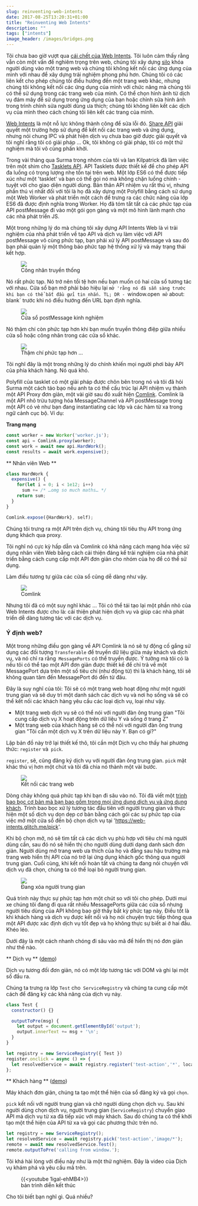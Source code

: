```yaml
---
slug: reinventing-web-intents
date: 2017-08-25T13:20:31+01:00
title: "Reinventing Web Intents"
description: ""
tags: ["intents"]
image_header: /images/bridges.png
---
```

Tôi chưa bao giờ vượt qua [cái chết của Web Intents](/what-happened-to-web-intents/). Tôi luôn cảm thấy rằng vẫn còn một vấn đề nghiêm trọng trên web, chúng tôi xây dựng [silo](/unintended-silos/) khóa người dùng vào một trang web và chúng tôi không kết nối các ứng dụng của mình với nhau để xây dựng trải nghiệm phong phú hơn. Chúng tôi có các liên kết cho phép chúng tôi điều hướng đến một trang web khác, nhưng chúng tôi không kết nối các ứng dụng của mình với chức năng mà chúng tôi có thể sử dụng trong các trang web của mình. Có thể chọn hình ảnh từ dịch vụ đám mây để sử dụng trong ứng dụng của bạn hoặc chỉnh sửa hình ảnh trong trình chỉnh sửa người dùng ưa thích; chúng tôi không liên kết các dịch vụ của mình theo cách chúng tôi liên kết các trang của mình.

[Web Intents](https://en.wikipedia.org/wiki/Web_Intents) là một nỗ lực không thành công để sửa lỗi đó. [Share API](/navigator.share/) giải quyết một trường hợp sử dụng để kết nối các trang web và ứng dụng, nhưng nói chung IPC và phát hiện dịch vụ chưa bao giờ được giải quyết và tôi nghĩ rằng tôi có giải pháp ... Ok, tôi không có giải pháp, tôi có một thử nghiệm mà tôi vô cùng phấn khởi.

Trong vài tháng qua Surma trong nhóm của tôi và Ian Kilpatrick đã làm việc trên một shim cho [Tasklets API](https://github.com/GoogleChromeLabs/tasklets). API Tasklets được thiết kế để cho phép API đa luồng có trọng lượng nhẹ tồn tại trên web. Một lớp ES6 có thể được tiếp xúc như một 'tasklet' và bạn có thể gọi nó mà không chặn luồng chính - tuyệt vời cho giao diện người dùng. Bản thân API nhiệm vụ rất thú vị, nhưng phần thú vị nhất đối với tôi là họ đã xây dựng một Polyfill bằng cách sử dụng một Web Worker và phát triển một cách để trưng ra các chức năng của lớp ES6 đã được định nghĩa trong Worker. Họ đã tóm tắt tất cả các phức tạp của API postMessage đi vào một gói gọn gàng và một mô hình lành mạnh cho các nhà phát triển JS.

Một trong những lý do mà chúng tôi xây dựng API Intents Web là vì trải nghiệm của nhà phát triển về tạo API và dịch vụ làm việc với API postMessage vô cùng phức tạp, bạn phải xử lý API postMessage và sau đó bạn phải quản lý một thông báo phức tạp hệ thống xử lý và máy trạng thái kết hợp.

<figure><img src="/images/worker-dx.png"><figcaption> Công nhân truyền thống </figcaption></figure>

Nó rất phức tạp. Nó trở nên tồi tệ hơn nếu bạn muốn có hai cửa sổ tương tác với nhau. Cửa sổ bạn mở phải báo hiệu lại `mở 'rằng nó đã sẵn sàng trước khi bạn có thể bắt đầu gửi tin nhắn. TL; DR - `window.open` mở` about: blank` trước khi nó điều hướng đến URL bạn định nghĩa.

<figure><img src="/images/window-dx.png"><figcaption> Cửa sổ postMessage kinh nghiệm </figcaption></figure>

Nó thậm chí còn phức tạp hơn khi bạn muốn truyền thông điệp giữa nhiều cửa sổ hoặc công nhân trong các cửa sổ khác.

<figure><img src="/images/complex-workers.png"><figcaption> Thậm chí phức tạp hơn ... </figcaption></figure>

Tôi nghĩ đây là một trong những lý do chính khiến mọi người phơi bày API của phía khách hàng. Nó quá khó.

Polyfill của tasklet có một giải pháp được chôn bên trong nó và tôi đã hỏi Surma một cách táo bạo nếu anh ta có thể cấu trúc lại API nhiệm vụ thành một API Proxy đơn giản, một vài giờ sau đó xuất hiện [Comlink](https://github.com/GoogleChromeLabs/comlink/). Comlink là một API nhỏ trừu tượng hóa MessageChannel và API postMessage trong một API có vẻ như bạn đang instantiating các lớp và các hàm từ xa trong ngữ cảnh cục bộ. Ví dụ:


**Trang mạng**


```javascript
const worker = new Worker('worker.js');
const api = Comlink.proxy(worker);
const work = await new api.HardWork();
const results = await work.expensive();
```



** Nhân viên Web **


```javascript
class HardWork {
  expensive() {
    for(let i = 0; i < 1e12; i++)
      sum += /* …omg so much maths… */
    return sum;
  }
}

Comlink.expose({HardWork}, self);
```


Chúng tôi trưng ra một API trên dịch vụ, chúng tôi tiêu thụ API trong ứng dụng khách qua proxy.

Tôi nghĩ nó cực kỳ hấp dẫn và Comlink có khả năng cách mạng hóa việc sử dụng nhân viên Web bằng cách cải thiện đáng kể trải nghiệm của nhà phát triển bằng cách cung cấp một API đơn giản cho nhóm của họ để có thể sử dụng.

Làm điều tương tự giữa các cửa sổ cũng dễ dàng như vậy.

<figure><img src="/images/comlink.png"><figcaption> Comlink </figcaption></figure>

Nhưng tôi đã có một suy nghĩ khác ... Tôi có thể tái tạo lại một phần nhỏ của Web Intents được cho là: cải thiện phát hiện dịch vụ và giúp các nhà phát triển dễ dàng tương tác với các dịch vụ.

### Ý định web?

Một trong những điều gọn gàng về API Comlink là nó sẽ tự động cố gắng sử dụng các đối tượng `Transferable` để truyền dữ liệu giữa máy khách và dịch vụ, và nó chỉ ra rằng` MessagePorts` có thể truyền được. Ý tưởng mà tôi có là nếu tôi có thể tạo một API đơn giản được thiết kế để chỉ trả về một MessagePort dựa trên một số tiêu chí (như động từ) thì là khách hàng, tôi sẽ không quan tâm đến MessagePort đó đến từ đâu.

Đây là suy nghĩ của tôi: Tôi sẽ có một trang web hoạt động như một người trung gian và sẽ duy trì một danh sách các dịch vụ và nơi họ sống và sẽ có thể kết nối các khách hàng yêu cầu các loại dịch vụ, loại như vậy.


* Một trang web dịch vụ sẽ có thể nói với người đàn ông trung gian "Tôi cung cấp dịch vụ X hoạt động trên dữ liệu Y và sống ở trang Z"
* Một trang web của khách hàng sẽ có thể nói với người đàn ông trung gian "Tôi cần một dịch vụ X trên dữ liệu này Y. Bạn có gì?"

Lập bản đồ này trở lại thiết kế thô, tôi cần một Dịch vụ cho thấy hai phương thức: `register` và` pick`.

`register`, sẽ, cũng đăng ký dịch vụ với người đàn ông trung gian. `pick` mặt khác thú vị hơn một chút và tôi đã chia nó thành một vài bước.

<figure><img src="/images/webintents-step-1.png"><figcaption> Kết nối các trang web </figcaption></figure>

Dòng chảy không quá phức tạp khi bạn đi sâu vào nó. Tôi đã viết một [trình bao bọc cơ bản mà bạn bao gồm trong mọi ứng dụng dịch vụ và ứng dụng khách](https://web-intents.glitch.me/scripts/service.js). Trình bao bọc xử lý tương tác đầu tiên với người trung gian và thực hiện một số dịch vụ dọn dẹp cơ bản bằng cách gói các sự phức tạp của việc mở một cửa sổ đến bộ chọn dịch vụ tại 'https://web-intents.glitch.me/pick'.

Khi bộ chọn mở, nó sẽ tìm tất cả các dịch vụ phù hợp với tiêu chí mà người dùng cần, sau đó nó sẽ hiển thị cho người dùng dưới dạng danh sách đơn giản. Người dùng mở trang web ưa thích của họ và đằng sau hậu trường mà trang web hiển thị API của nó trở lại ứng dụng khách gốc thông qua người trung gian. Cuối cùng, khi kết nối hoàn tất và chúng ta đang nói chuyện với dịch vụ đã chọn, chúng ta có thể loại bỏ người trung gian.

<figure><img src="/images/webintents-step-2.png"><figcaption> Đang xóa người trung gian </figcaption></figure>

Quá trình này thực sự phức tạp hơn một chút so với tôi cho phép. Dưới mui xe chúng tôi đang đi qua rất nhiều MessagePorts giữa các cửa sổ nhưng người tiêu dùng của API không bao giờ thấy bất kỳ phức tạp này. Điều tốt là khi khách hàng và dịch vụ được kết nối và họ nói chuyện trực tiếp thông qua một API được xác định dịch vụ tốt đẹp và họ không thực sự biết ai ở hai đầu. Khéo léo.

Dưới đây là một cách nhanh chóng đi sâu vào mã để hiển thị nó đơn giản như thế nào.


** Dịch vụ ** ([demo](https://web-intents-service-1.glitch.me/))

Dịch vụ tương đối đơn giản, nó có một lớp tương tác với DOM và ghi lại một số đầu ra.

Chúng ta trưng ra lớp `Test` cho` ServiceRegistry` và chúng ta cung cấp một cách để đăng ký các khả năng của dịch vụ này.


```javascript
class Test {
  constructor() {}

  outputToPre(msg) {
    let output = document.getElementById('output');
    output.innerText += msg + '\n';
  }
}

let registry = new ServiceRegistry({ Test })
register.onclick = async () => {    
  let resolvedService = await registry.register('test-action','*', location.href);  
};
```



** Khách hàng ** ([demo](https://web-intents-client.glitch.me/))

Máy khách đơn giản, chúng ta tạo một thể hiện của sổ đăng ký và gọi `chọn`.

`pick` kết nối với người trung gian và chờ người dùng chọn dịch vụ. Sau khi người dùng chọn dịch vụ, người trung gian (`ServiceRegistry`) chuyển giao API mà dịch vụ từ xa đã tiếp xúc với máy khách. Sau đó chúng ta có thể khởi tạo một thể hiện của API từ xa và gọi các phương thức trên nó.


```javascript
let registry = new ServiceRegistry();
let resolvedService = await registry.pick('test-action','image/*');
remote = await new resolvedService.Test();
remote.outputToPre('calling from window.');
```


Tôi khá hài lòng với điều này như là một thử nghiệm. Đây là video của Dịch vụ khám phá và yêu cầu mã trên.

<figure> {{&lt;youtube 1igal-ehMB4&gt;}} <figcaption> bản trình diễn kết thúc </figcaption></figure>

Cho tôi biết bạn nghĩ gì. Quá nhiều?
